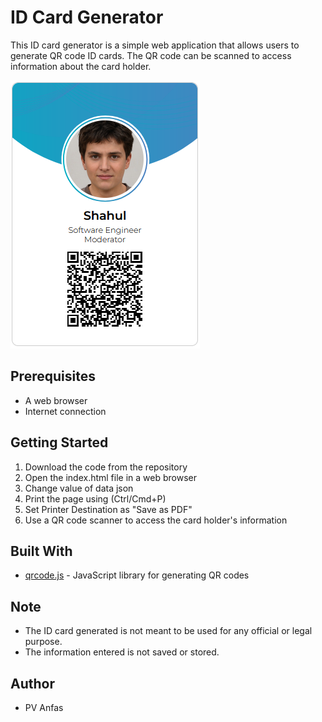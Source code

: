 ID Card Generator
=================

This ID card generator is a simple web application that allows users to generate QR code ID cards. The QR code can be scanned to access information about the card holder.

![Screenshot](https://github.com/pvanfas/id-card-generator/blob/main/screenshot.png?raw=true)

Prerequisites
-------------

*   A web browser
*   Internet connection

Getting Started
---------------

1.  Download the code from the repository
2.  Open the index.html file in a web browser
3.  Change value of data json
4.  Print the page using (Ctrl/Cmd+P)
5.  Set Printer Destination as "Save as PDF"
6.  Use a QR code scanner to access the card holder's information

Built With
----------

*   [qrcode.js](https://github.com/davidshimjs/qrcodejs) - JavaScript library for generating QR codes

Note
----

*   The ID card generated is not meant to be used for any official or legal purpose.
*   The information entered is not saved or stored.

Author
------

*   PV Anfas
